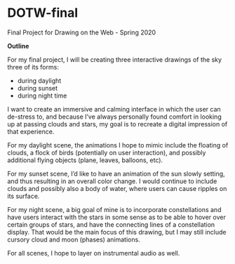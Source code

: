 # DOTW-final
Final Project for Drawing on the Web - Spring 2020

__**Outline**__

For my final project, I will be creating three interactive drawings of the sky three of its forms: 
- during daylight
- during sunset
- during night time

I want to create an immersive and calming interface in which the user can de-stress to, and because I’ve always personally found comfort in looking up at passing clouds and stars, my goal is to recreate a digital impression of that experience. 

For my daylight scene, the animations I hope to mimic include the floating of clouds, a flock of birds (potentially on user interaction), and possibly additional flying objects (plane, leaves, balloons, etc).

For my sunset scene, I’d like to have an animation of the sun slowly setting, and thus resulting in an overall color change. I would continue to include clouds and possibly also a body of water, where users can cause ripples on its surface.

For my night scene, a big goal of mine is to incorporate constellations and have users interact with the stars in some sense as to be able to hover over certain groups of stars, and have the connecting lines of a constellation display. That would be the main focus of this drawing, but I may still include cursory cloud and moon (phases) animations.

For all scenes, I hope to layer on instrumental audio as well.

